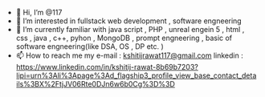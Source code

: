- 👋 Hi, I’m @117
- 👀 I’m interested in fullstack web development , software engneering 
- 🌱 I’m currently familiar with  java script , PHP , unreal engein 5 , html , css , java , c++, pyhon , MongoDB , prompt engneering , basic of software engneering(like DSA, OS , DP etc.  )
- 📫 How to reach me  my e-mail : kshitijrawat117@gmail.com  linkedin : https://www.linkedin.com/in/kshitij-rawat-8b69b7203?lipi=urn%3Ali%3Apage%3Ad_flagship3_profile_view_base_contact_details%3BX%2FtjJV06Rte0DJn6w6b0Cg%3D%3D 
										 
<!---
masterchief117k/masterchief117k is a ✨ special ✨ repository because its `README.md` (this file) appears on your GitHub profile.
You can click the Preview link to take a look at your changes.
--->
